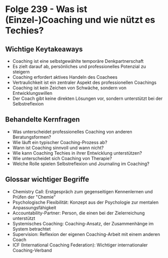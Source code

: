 # Folge 239 - Was ist (Einzel-)Coaching und wie nützt es Techies?

## Wichtige Keytakeaways

- Coaching ist eine selbstgewählte temporäre Denkpartnerschaft
- Es zielt darauf ab, persönliches und professionelles Potenzial zu steigern
- Coaching erfordert aktives Handeln des Coachees
- Vertraulichkeit ist ein zentraler Aspekt des professionellen Coachings
- Coaching ist kein Zeichen von Schwäche, sondern von Entwicklungswillen
- Der Coach gibt keine direkten Lösungen vor, sondern unterstützt bei der Selbstreflexion

## Behandelte Kernfragen

- Was unterscheidet professionelles Coaching von anderen Beratungsformen?
- Wie läuft ein typischer Coaching-Prozess ab?
- Wann ist Coaching sinnvoll und wann nicht?
- Wie kann Coaching Techies in ihrer Entwicklung unterstützen?
- Wie unterscheidet sich Coaching von Therapie?
- Welche Rolle spielen Selbstreflexion und Journaling im Coaching?

## Glossar wichtiger Begriffe

- Chemistry Call: Erstgespräch zum gegenseitigen Kennenlernen und Prüfen der "Chemie"
- Psychologische Flexibilität: Konzept aus der Psychologie zur mentalen Anpassungsfähigkeit
- Accountability-Partner: Person, die einen bei der Zielerreichung unterstützt
- Systemisches Coaching: Coaching-Ansatz, der Zusammenhänge im System betrachtet
- Supervision: Reflexion der eigenen Coaching-Arbeit mit einem anderen Coach
- ICF (International Coaching Federation): Wichtiger internationaler Coaching-Verband